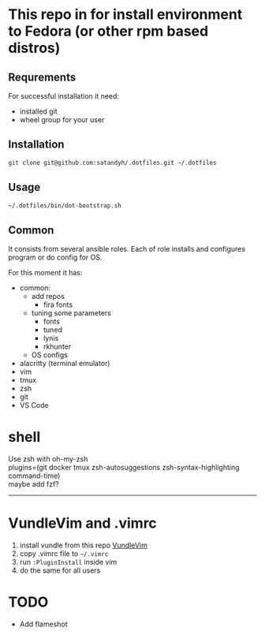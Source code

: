 # This repo in for install environment to Fedora (or other rpm based distros)

## Requrements

For successful installation it need:

- installed git
- wheel group for your user

## Installation

```sh
git clone git@github.com:satandyh/.dotfiles.git ~/.dotfiles
```

## Usage

```sh
~/.dotfiles/bin/dot-bootstrap.sh
```

## Common

It consists from several ansible roles. Each of role installs and configures program or do config for OS.

For this moment it has:

- common:
  - add repos
    - fira fonts
  - tuning some parameters
    - fonts
    - tuned
    - lynis
    - rkhunter
  - OS configs
- alacritty (terminal emulator)
- vim
- tmux
- zsh
- git
- VS Code

# shell

Use zsh with oh-my-zsh  
plugins=(git docker tmux zsh-autosuggestions zsh-syntax-highlighting command-time)  
maybe add fzf?

* * *

# VundleVim and .vimrc

1. install vundle from this repo [VundleVim](https://github.com/VundleVim/Vundle.vim)
2. copy .vimrc file to `~/.vimrc`
3. run `:PluginInstall` inside vim
4. do the same for all users

# TODO

- Add flameshot

